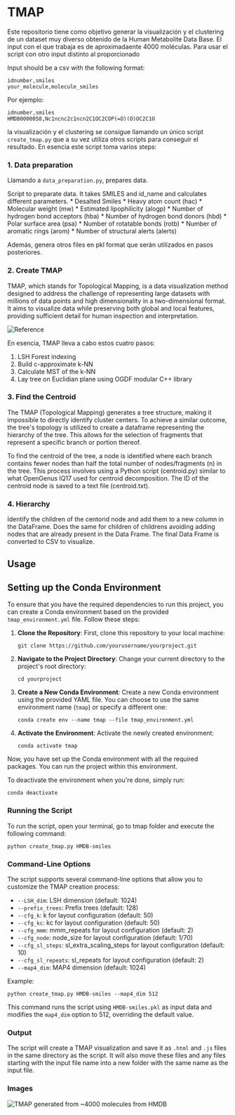 
# TMAP

Este repositorio tiene como objetivo generar la visualización y el clustering de un dataset muy diverso obtenido de la Human Metabolite Data Base. El input con el que trabaja es de aproximadaente 4000 moléculas. Para usar el script con otro input distinto al proporcionado 

Input should be a csv with the following format: 

```
idnumber,smiles
your_molecule,molecule_smiles
```

Por ejemplo: 
```
idnumber,smiles
HMDB0000058,Nc1ncnc2c1ncn2C1OC2COP(=O)(O)OC2C1O
```



la visualización y el clustering se consigue llamando un único script `create_tmap.py` que a su vez utiliza otros scripts para conseguir el resultado. En esencia este script toma varios steps: 

### 1. Data preparation

Llamando a  `data_preparation.py`, prepares data. 

Script to preparate data. It takes SMILES and id_name and calculates different parameters.
    *   Desalted Smiles
    *	Heavy atom count (hac)
    *	Molecular weight (mw)
    *	Estimated lipophilicity (alogp)
    *	Number of hydrogen bond acceptors (hba)
    *	Number of hydrogen bond donors (hbd)
    *	Polar surface area (psa)
    *	Number of rotatable bonds (rotb)
    *	Number of aromatic rings (arom)
    *	Number of structural alerts (alerts)

Además, genera otros files en pkl format que serán utilizados en pasos posteriores. 


### 2. Create TMAP

TMAP, which stands for Topological Mapping, is a data visualization method designed to address the challenge of representing large datasets with millions of data points and high dimensionality in a two-dimensional format. It aims to visualize data while preserving both global and local features, providing sufficient detail for human inspection and interpretation.

![Reference](https://jcheminf.biomedcentral.com/articles/10.1186/s13321-020-0416-x)

En esencia, TMAP lleva a cabo estos cuatro pasos: 
1. LSH Forest indexing 
2. Build c-approximate k-NN
3. Calculate MST of the k-NN
4. Lay tree on Euclidian plane using OGDF modular C++ library


### 3. Find the Centroid
The TMAP (Topological Mapping) generates a tree structure, making it impossible to directly identify cluster centers. To achieve a similar outcome, the tree's topology is utilized to create a dataframe representing the hierarchy of the tree. This allows for the selection of fragments that represent a specific branch or portion thereof.

To find the centroid of the tree, a node is identified where each branch contains fewer nodes than half the total number of nodes/fragments (n) in the tree. This process involves using a Python script (centroid.py) similar to what OpenGenus IQ17 used for centroid decomposition. The ID of the centroid node is saved to a text file (centroid.txt).


### 4. Hierarchy 
Identify the children of the centorid node  and add them to a new column in the DataFrame. Does the same for children of childrens avoiding adding nodes that are already present in the Data Frame.
The final Data Frame is converted to CSV to visualize. 


## Usage


## Setting up the Conda Environment

To ensure that you have the required dependencies to run this project, you can create a Conda environment based on the provided `tmap_environment.yml` file. Follow these steps:

1. **Clone the Repository**: First, clone this repository to your local machine:

   ```
   git clone https://github.com/yourusername/yourproject.git
   ```

2. **Navigate to the Project Directory**: Change your current directory to the project's root directory:

   ```
   cd yourproject
   ```

3. **Create a New Conda Environment**: Create a new Conda environment using the provided YAML file. You can choose to use the same environment name (`tmap`) or specify a different one:

   ```
   conda create env --name tmap --file tmap_environment.yml
   ```

4. **Activate the Environment**: Activate the newly created environment:

   ```
   conda activate tmap
   ```

Now, you have set up the Conda environment with all the required packages. You can run the project within this environment.

To deactivate the environment when you're done, simply run:

```
conda deactivate
```

### Running the Script

To run the script, open your terminal, go to tmap folder and execute the following command:

```
python create_tmap.py HMDB-smiles 
```

### Command-Line Options

The script supports several command-line options that allow you to customize the TMAP creation process:

- `--LSH_dim`: LSH dimension (default: 1024)
- `--prefix_trees`: Prefix trees (default: 128)
- `--cfg_k`: k for layout configuration (default: 50)
- `--cfg_kc`: kc for layout configuration (default: 50)
- `--cfg_mmm`: mmm_repeats for layout configuration (default: 2)
- `--cfg_node`: node_size for layout configuration (default: 1/70)
- `--cfg_sl_steps`: sl_extra_scaling_steps for layout configuration (default: 10)
- `--cfg_sl_repeats`: sl_repeats for layout configuration (default: 2)
- `--map4_dim`: MAP4 dimension (default: 1024)

Example:

```
python create_tmap.py HMDB-smiles --map4_dim 512
```

This command runs the script using `HMDB-smiles.pkl` as input data and modifies the `map4_dim` option to 512, overriding the default value.

### Output

The script will create a TMAP visualization and save it as `.html` and `.js` files in the same directory as the script. It will also move these files and any files starting with the input file name into a new folder with the same name as the input file.


### Images

![TMAP generated from ~4000 molecules from HMDB](https://github.com/afloresep/HMDB-clustering/blob/master/tmap/Screenshot%202023-09-12%20at%2017.59.40.png)


